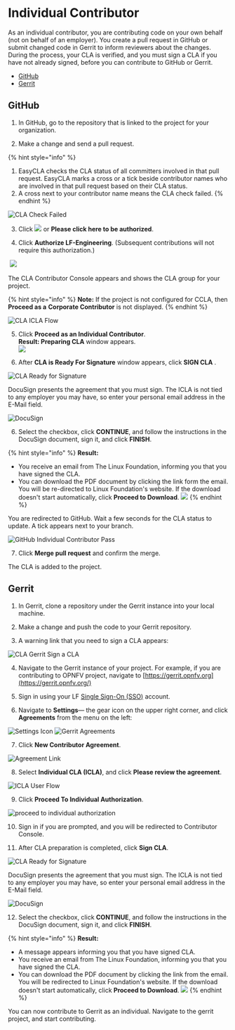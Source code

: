 # Individual Contributor

As an individual contributor, you are contributing code on your own behalf \(not on behalf of an employer\). You create a pull request in GitHub or submit changed code in Gerrit to inform reviewers about the changes. During the process, your CLA is verified, and you must sign a CLA if you have not already signed, before you can contribute to GitHub or Gerrit.

* [GitHub](individual-contributor.md#github)
* [Gerrit](individual-contributor.md#gerrit)

## GitHub

1. In GitHub, go to the repository that is linked to the project for your organization.

2. Make a change and send a pull request.

{% hint style="info" %}
1. EasyCLA checks the CLA status of all committers involved in that pull request. EasyCLA marks a cross or a tick beside contributor names who are involved in that pull request based on their CLA status.
2. A cross next to your contributor name means the CLA check failed.
{% endhint %}

![CLA Check Failed](../../../.gitbook/assets/cla-github-individual-check-fail.png)

3. Click ![](../../../.gitbook/assets/lfx-easycla.png) or **Please click here to be authorized**.

4. Click **Authorize LF-Engineering**. \(Subsequent contributions will not require this authorization.\)

​ ![](../../../.gitbook/assets/authorize-linux-foundation-easycla.png) ​

The CLA Contributor Console appears and shows the CLA group for your project.

{% hint style="info" %}
**Note:** If the project is not configured for CCLA, then **Proceed as a** **Corporate Contributor** is not displayed.
{% endhint %}

![CLA ICLA Flow](../../../.gitbook/assets/cla-icla-flow.png)

5. Click **Proceed as an Individual Contributor**.  
**Result: Preparing CLA** window appears.  
 ![](../../../.gitbook/assets/preparing-cla.png) 

 6. After **CLA is Ready For Signature** window appears, click **SIGN CLA** .

![CLA Ready for Signature](../../../.gitbook/assets/cla-ready-for-signature.png)

DocuSign presents the agreement that you must sign. The ICLA is not tied to any employer you may have, so enter your personal email address in the E-Mail field.

![DocuSign](../../../.gitbook/assets/docusign-icla-flow.png)

6. Select the checkbox, click **CONTINUE**,  and follow the instructions in the DocuSign document, sign it, and click **FINISH**.

{% hint style="info" %}
**Result:**

* You receive an email from The Linux Foundation, informing you that you have signed the CLA. 
* You can download the PDF document by clicking the link form the email. You will be re-directed to Linux Foundation's website. If the download doesn't start automatically, click **Proceed to Download**. ![](../../../.gitbook/assets/proceed-to-download-icla.png) 
{% endhint %}

You are redirected to GitHub. Wait a few seconds for the CLA status to update. A tick appears next to your branch.

![GitHub Individual Contributor Pass](../../../.gitbook/assets/cla-github-individual-contributor-pass.png)

7. Click **Merge pull request** and confirm the merge.

The CLA is added to the project.

## Gerrit

1. In Gerrit, clone a repository under the Gerrit instance into your local machine.

2. Make a change and push the code to your Gerrit repository.

3. A warning link that you need to sign a CLA appears:

![CLA Gerrit Sign a CLA](../../../.gitbook/assets/cla-gerrit-sign-a-cla.png)

4. Navigate to the Gerrit instance of your project. For example, if you are contributing to OPNFV project, navigate to [https://gerrit.opnfv.org](https://gerrit.opnfv.org/)​

5. Sign in using your LF [Single Sign-On \(SSO\)](../../../sso/) account.

6. Navigate to **Settings**— the gear icon on the upper right corner, and click **Agreements** from the menu on the left:

​![Settings Icon](../../../.gitbook/assets/settings-icon.png)​    ​![Gerrit Agreements](../../../.gitbook/assets/agreements.png)​

7. Click **New Contributor Agreement**.

![Agreement Link](../../../.gitbook/assets/agreement-link.png)

8. Select **Individual CLA \(ICLA\)**, and click **Please review the agreement**.

![ICLA User Flow](../../../.gitbook/assets/icla-flow.png)

9. Click **Proceed To Individual Authorization**.

![proceed to individual authorization](../../../.gitbook/assets/proceed-to-individual-authorization.png)

10. Sign in if you are prompted, and you will be redirected to Contributor Console.

11. After CLA preparation is completed, click **Sign CLA**.

![CLA Ready for Signature](../../../.gitbook/assets/cla-ready-for-signature.png)

DocuSign presents the agreement that you must sign. The ICLA is not tied to any employer you may have, so enter your personal email address in the E-Mail field.

![DocuSign](../../../.gitbook/assets/docusign-icla-flow.png)

12. Select the checkbox, click **CONTINUE**,  and follow the instructions in the DocuSign document, sign it, and click **FINISH**.

{% hint style="info" %}
**Result:**

* A message appears informing you that you have signed CLA.
* You receive an email from The Linux Foundation, informing you that you have signed the CLA. 
* You can download the PDF document by clicking the link from the email. You will be redirected to Linux Foundation's website. If the download doesn't start automatically, click **Proceed to Download**. ![](../../../.gitbook/assets/proceed-to-download-icla.png) 
{% endhint %}

You can now contribute to Gerrit as an individual. Navigate to the gerrit project, and start contributing.

